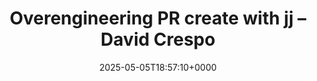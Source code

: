 ---
title: Overengineering PR create with jj – David Crespo
slug: 20250505T185710
date: 2025-05-05T18:57:10+0000
params:
  url: https://crespo.business/posts/overeng-pr-create-jj/
tags:
- jj
---